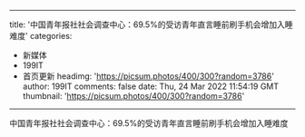 
---
title: '中国青年报社社会调查中心：69.5%的受访青年直言睡前刷手机会增加入睡难度'
categories: 
 - 新媒体
 - 199IT
 - 首页更新
headimg: 'https://picsum.photos/400/300?random=3786'
author: 199IT
comments: false
date: Thu, 24 Mar 2022 11:54:19 GMT
thumbnail: 'https://picsum.photos/400/300?random=3786'
---

<div>   
中国青年报社社会调查中心：69.5%的受访青年直言睡前刷手机会增加入睡难度  
</div>
            